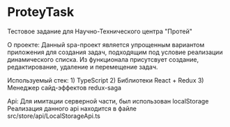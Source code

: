 # ProteyTask
Тестовое задание для Научно-Технического центра "Протей"

О проекте: 
    Данный spa-проект является упрощенным вариантом приложения для создания задач, подходящим под условие реализации динамического списка.
    Из функционала присутсвует создание, редактирование, удаление и перемещение задач.

Используемый стек:
    1) TypeScript
    2) Библиотеки React + Redux
    3) Менеджер сайд-эффектов redux-saga

Api:
    Для имитации серверной части, был использован localStorage
    Реализация данного api находится в файле src/store/api/LocalStorageApi.ts
